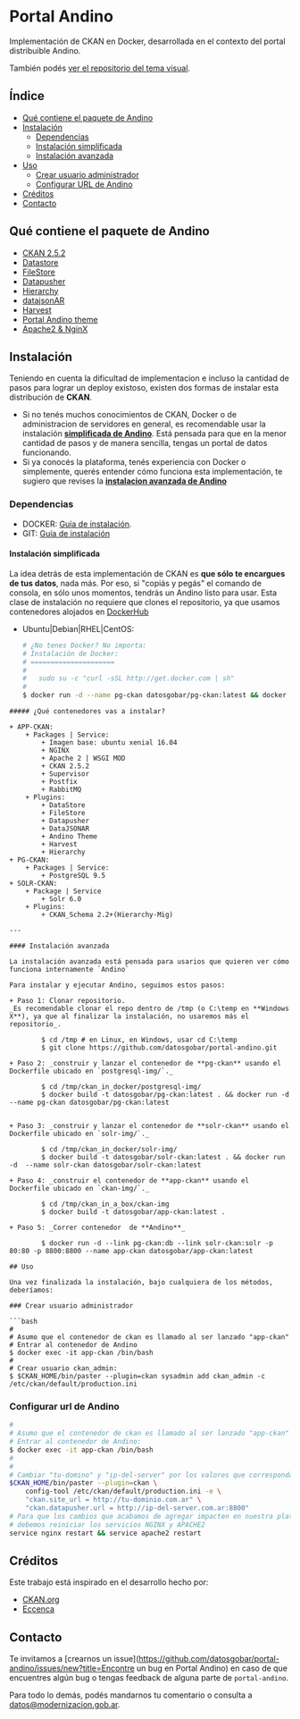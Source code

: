 # Portal Andino

Implementación de CKAN en Docker, desarrollada en el contexto del portal distribuible Andino. 

También podés [ver el repositorio del tema visual](https://github.com/datosgobar/portal-andino-theme).

## Índice
+ [Qué contiene el paquete de Andino](#qué-contiene-el-paquete-de-andino)
+ [Instalación](#instalación)
	+ [Dependencias](#dependencias)
    + [Instalación simplificada](#instalación-simplificada)
    + [Instalación avanzada](#instalación-avanzada)
+ [Uso](#uso)
	+ [Crear usuario administrador](#crear-usuario-administrador)
	+ [Configurar URL de Andino](#configurar-url-de-andino)
+ [Créditos](#créditos)
+ [Contacto](#contacto)	

## Qué contiene el paquete de Andino

+ [CKAN 2.5.2](http://docs.ckan.org/en/ckan-2.5.2/)
+ [Datastore](http://docs.ckan.org/en/latest/maintaining/datastore.html)
+ [FileStore](http://docs.ckan.org/en/latest/maintaining/filestore.html)
+ [Datapusher](https://github.com/ckan/datapusher)
+ [Hierarchy](https://github.com/datagovuk/ckanext-hierarchy)
+ [datajsonAR](https://github.com/datosgobar/ckanext-datajsonAR)
+ [Harvest](https://github.com/ckan/ckanext-harvest)
+ [Portal Andino theme](https://github.com/datosgobar/portal-andino-theme)
+ [Apache2 & NginX](http://docs.ckan.org/en/ckan-2.5.2/maintaining/installing/deployment.html#install-apache-modwsgi-modrpaf)

## Instalación

Teniendo en cuenta la dificultad de implementacion e incluso la cantidad de pasos para lograr un deploy existoso, existen dos formas de instalar esta distribución de **CKAN**. 

- Si no tenés muchos conocimientos de CKAN, Docker o de administracion de servidores en general, es recomendable usar la instalación **[simplificada  de Andino](#instalacion-simplificada-de-andino)**. Está pensada para que en la menor cantidad de pasos y de manera sencilla, tengas un portal de datos funcionando. 
- Si ya conocés la plataforma, tenés experiencia con Docker o simplemente, querés entender cómo funciona esta implementación, te sugiero que revises la **[instalacion avanzada de Andino](#instalacion-avanzada-de-andino)**

### Dependencias

+ DOCKER: [Guía de instalación](https://docs.docker.com/engine/installation).
+ GIT: [Guía de instalación](https://desktop.github.com)

#### Instalación simplificada

La idea detrás de esta implementación de CKAN es **que sólo te encargues de tus datos**, nada más. Por eso, si "copiás y pegás" el comando de consola, en sólo unos momentos, tendrás un Andino listo para usar.
Esta clase de instalación no requiere que clones el repositorio, ya que usamos contenedores alojados en [DockerHub](https://hub.docker.com/r/datosgobar)

+ Ubuntu|Debian|RHEL|CentOS:

	```bash
	# ¿No tenes Docker? No importa:
	# Instalación de Docker:
	# =====================
	#
	# 	sudo su -c "curl -sSL http://get.docker.com | sh"
	#
	$ docker run -d --name pg-ckan datosgobar/pg-ckan:latest && docker run -d --name solr-ckan datosgobar/solr-ckan:latest && docker run -d --name  app-ckan -p 80:80 -p 8800:8800 --link pg-ckan:db --link solr-ckan:solr datosgobar/app-ckan:latest
```
##### ¿Qué contenedores vas a instalar?

+ APP-CKAN:
	+ Packages | Service:
		+ Imagen base: ubuntu xenial 16.04
		+ NGINX
		+ Apache 2 | WSGI MOD
		+ CKAN 2.5.2
		+ Supervisor
		+ Postfix
		+ RabbitMQ
	+ Plugins:
		+ DataStore
		+ FileStore
		+ Datapusher
		+ DataJSONAR
		+ Andino Theme
		+ Harvest
		+ Hierarchy
+ PG-CKAN:
	+ Packages | Service:
		+ PostgreSQL 9.5
+ SOLR-CKAN:
	+ Package | Service
		+ Solr 6.0
	+ Plugins:
		+ CKAN_Schema 2.2+(Hierarchy-Mig)

---

#### Instalación avanzada

La instalación avanzada está pensada para usarios que quieren ver cómo funciona internamente `Andino`

Para instalar y ejecutar Andino, seguimos estos pasos:

+ Paso 1: Clonar repositorio. 
_Es recomendable clonar el repo dentro de /tmp (o C:\temp en **Windows X**), ya que al finalizar la instalación, no usaremos más el repositorio_.
		
		$ cd /tmp # en Linux, en Windows, usar cd C:\temp
		$ git clone https://github.com/datosgobar/portal-andino.git

+ Paso 2: _construir y lanzar el contenedor de **pg-ckan** usando el Dockerfile ubicado en `postgresql-img/`._ 

		$ cd /tmp/ckan_in_docker/postgresql-img/
		$ docker build -t datosgobar/pg-ckan:latest . && docker run -d --name pg-ckan datosgobar/pg-ckan:latest


+ Paso 3: _construir y lanzar el contenedor de **solr-ckan** usando el Dockerfile ubicado en `solr-img/`._

		$ cd /tmp/ckan_in_docker/solr-img/ 
		$ docker build -t datosgobar/solr-ckan:latest . && docker run -d  --name solr-ckan datosgobar/solr-ckan:latest

+ Paso 4: _construir el contenedor de **app-ckan** usando el Dockerfile ubicado en `ckan-img/`._

		$ cd /tmp/ckan_in_a_box/ckan-img
		$ docker build -t datosgobar/app-ckan:latest .

+ Paso 5: _Correr contenedor  de **Andino**_
		
		$ docker run -d --link pg-ckan:db --link solr-ckan:solr -p 80:80 -p 8800:8800 --name app-ckan datosgobar/app-ckan:latest

## Uso

Una vez finalizada la instalación, bajo cualquiera de los métodos, deberíamos:

### Crear usuario administrador
	
```bash		
#
# Asumo que el contenedor de ckan es llamado al ser lanzado "app-ckan"
# Entrar al contenedor de Andino
$ docker exec -it app-ckan /bin/bash
#
# Crear usuario ckan_admin:
$ $CKAN_HOME/bin/paster --plugin=ckan sysadmin add ckan_admin -c /etc/ckan/default/production.ini
```

### Configurar url de Andino
```bash
#
# Asumo que el contenedor de ckan es llamado al ser lanzado "app-ckan"
# Entrar al contenedor de Andino:
$ docker exec -it app-ckan /bin/bash
#
# 
# Cambiar "tu-domino" y "ip-del-server" por los valores que corresponda.
$CKAN_HOME/bin/paster --plugin=ckan \
	config-tool /etc/ckan/default/production.ini -e \
	"ckan.site_url = http://tu-dominio.com.ar" \
	"ckan.datapusher.url = http://ip-del-server.com.ar:8800"
# Para que los cambios que acabamos de agregar impacten en nuestra plataforma
# debemos reiniciar los servicios NGINX y APACHE2
service nginx restart && service apache2 restart
```

## Créditos

Este trabajo está inspirado en el desarrollo hecho por:

+ [CKAN.org](https://github.com/ckan/ckan/)
+ [Eccenca](https://github.com/eccenca/ckan-docker)

## Contacto

Te invitamos a [crearnos un issue](https://github.com/datosgobar/portal-andino/issues/new?title=Encontre un bug en Portal Andino) en caso de que encuentres algún bug o tengas feedback de alguna parte de `portal-andino`.

Para todo lo demás, podés mandarnos tu comentario o consulta a [datos@modernizacion.gob.ar](mailto:datos@modernizacion.gob.ar).
